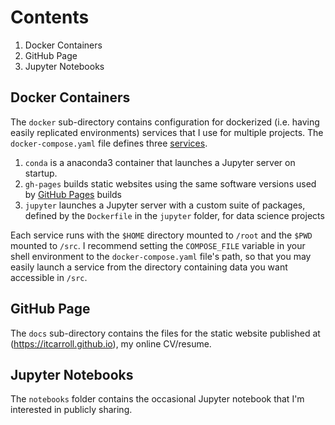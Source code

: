 # Contents

1. Docker Containers
1. GitHub Page
1. Jupyter Notebooks

## Docker Containers

The `docker` sub-directory contains configuration for dockerized
(i.e. having easily replicated environments) services that I use for
multiple projects. The `docker-compose.yaml` file defines three
[services].

1. `conda` is a anaconda3 container that launches a Jupyter server on
   startup.
1. `gh-pages` builds static websites using the same software versions
   used by [GitHub Pages] builds
1. `jupyter` launches a Jupyter server with a custom suite of packages,
   defined by the `Dockerfile` in the `jupyter` folder, for data science
   projects

Each service runs with the `$HOME` directory mounted to `/root` and
the `$PWD` mounted to `/src`. I recommend setting the `COMPOSE_FILE`
variable in your shell environment to the `docker-compose.yaml` file's
path, so that you may easily launch a service from the directory
containing data you want accessible in `/src`.

## GitHub Page

The `docs` sub-directory contains the files for the static website
published at (https://itcarroll.github.io), my online CV/resume.

## Jupyter Notebooks

The `notebooks` folder contains the occasional Jupyter notebook that
I'm interested in publicly sharing.

[services]: https://docs.docker.com/compose/compose-file/compose-file-v3/#service-configuration-reference
[GitHub Pages]: https://pages.github.com/
